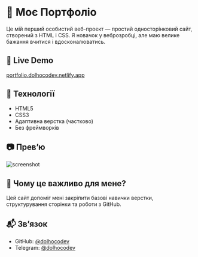 # 💼 Моє Портфоліо

Це мій перший особистий веб-проєкт — простий односторінковий сайт, створений з HTML і CSS. Я новачок у веброзробці, але маю велике бажання вчитися і вдосконалюватись.

## 🔗 Live Demo
[portfolio.dolhocodev.netlify.app](https://portfolio.dolhocodev.netlify.app)

## 📄 Технології
- HTML5
- CSS3
- Адаптивна верстка (частково)
- Без фреймворків

## 📷 Прев’ю
![screenshot](images/preview.jpg)

## 🧠 Чому це важливо для мене?
Цей сайт допоміг мені закріпити базові навички верстки, структурування сторінки та роботи з GitHub.

## 📬 Зв’язок
- GitHub: [@dolhocodev](https://github.com/dolhocodev)
- Telegram: [@dolhocodev](https://t.me/wamisc)
